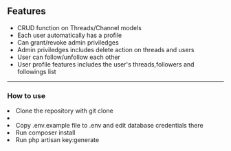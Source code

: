 <h2>Features</h2>

<ul>
  <li>CRUD function on Threads/Channel models</li>
  <li>Each user automatically has a profile</li>
  <li>Can grant/revoke admin priviledges</li>
  <li>Admin priviledges includes delete action on threads and users </li>
  <li>User can follow/unfollow each other</li>
  <li>User profile features includes the user's threads,followers and followings list</li>
</ul>  

<hr>
<h3>How to use</h3>
<li>Clone the repository with git clone<li>
<li>Copy .env.example file to .env and edit database credentials there</li>
<li>Run composer install</li>
<li>Run php artisan key:generate</li>
